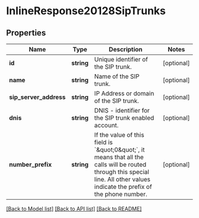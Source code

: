 # InlineResponse20128SipTrunks

## Properties
Name | Type | Description | Notes
------------ | ------------- | ------------- | -------------
**id** | **string** | Unique identifier of the SIP trunk. | [optional] 
**name** | **string** | Name of the SIP trunk. | [optional] 
**sip_server_address** | **string** | IP Address or domain of the SIP trunk. | [optional] 
**dnis** | **string** | DNIS - identifier for the SIP trunk enabled account. | [optional] 
**number_prefix** | **string** | If the value of this field is &#x60;\&quot;0\&quot;&#x60;, it means that all the calls will be routed through this special line. All other values indicate the prefix of the phone number. | [optional] 

[[Back to Model list]](../README.md#documentation-for-models) [[Back to API list]](../README.md#documentation-for-api-endpoints) [[Back to README]](../README.md)


